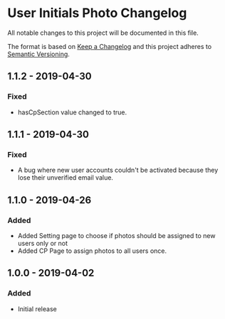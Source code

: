 # User Initials Photo Changelog

All notable changes to this project will be documented in this file.

The format is based on [Keep a Changelog](http://keepachangelog.com/) and this project adheres to [Semantic Versioning](http://semver.org/).

## 1.1.2 - 2019-04-30
### Fixed
- hasCpSection value changed to true. 

## 1.1.1 - 2019-04-30
### Fixed
- A bug where new user accounts couldn't be activated because they lose their unverified email value. 

## 1.1.0 - 2019-04-26
### Added
- Added Setting page to choose if photos should be assigned to new users only or not
- Added CP Page to assign photos to all users once.

## 1.0.0 - 2019-04-02
### Added
- Initial release

